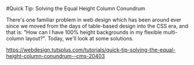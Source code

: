 #Quick Tip: Solving the Equal Height Column Conundrum

There's one familiar problem in web design which has been around ever since we moved from the days of table-based design into the CSS era, and that is: "How can I have 100% height backgrounds in my flexible multi-column layout?". Today, we'll look at some solutions.

https://webdesign.tutsplus.com/tutorials/quick-tip-solving-the-equal-height-column-conundrum--cms-20403
